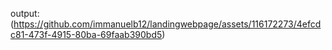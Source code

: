 output: 
(https://github.com/immanuelb12/landingwebpage/assets/116172273/4efcdc81-473f-4915-80ba-69faab390bd5)
